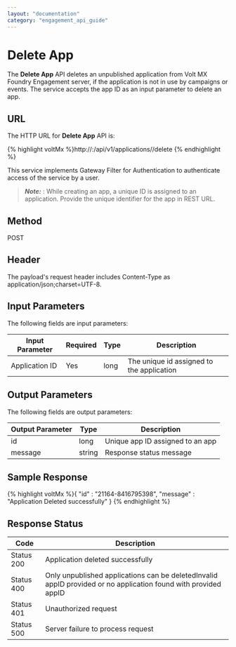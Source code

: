 ```yaml
---
layout: "documentation"
category: "engagement_api_guide"
---
```


# Delete App

The **Delete App** API deletes an unpublished application from Volt MX Foundry Engagement server, if the application is not in use by campaigns or events. The service accepts the app ID as an input parameter to delete an app.

## URL

The HTTP URL for **Delete App** API is:

{% highlight voltMx %}http://<host>:<port>/api/v1/applications/<id>/delete
{% endhighlight %}

This service implements Gateway Filter for Authentication to authenticate access of the service by a user.

> **_Note:_** <id>: While creating an app, a unique ID is assigned to an application. Provide the unique identifier for the app in REST URL.

## Method

POST

## Header

The payload's request header includes Content-Type as application/json;charset=UTF-8.

## Input Parameters

The following fields are input parameters:

| Input Parameter | Required | Type | Description                               |
| --------------- | -------- | ---- | ----------------------------------------- |
| Application ID  | Yes      | long | The unique id assigned to the application |

## Output Parameters

The following fields are output parameters:

| Output Parameter | Type   | Description                      |
| ---------------- | ------ | -------------------------------- |
| id               | long   | Unique app ID assigned to an app |
| message          | string | Response status message          |

## Sample Response

{% highlight voltMx %}{
"id" : "21164-8416795398",
"message" : "Application Deleted successfully"
}
{% endhighlight %}

## Response Status

| Code       | Description                                                                                                    |
| ---------- | -------------------------------------------------------------------------------------------------------------- |
| Status 200 | Application deleted successfully                                                                               |
| Status 400 | Only unpublished applications can be deletedInvalid appID provided or no application found with provided appID |
| Status 401 | Unauthorized request                                                                                           |
| Status 500 | Server failure to process request                                                                              |
